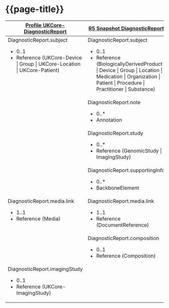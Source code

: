 # {{page-title}}

<table id="assets">
<thead>
<tr>
<th class="comparison-fhir"><a href="https://simplifier.net/guide/UK-Core-Implementation-Guide-STU3-Sequence/Home/ProfilesandExtensions/Profile-UKCore-DiagnosticReport?version=1.6.0">Profile UKCore-DiagnosticReport</a></th>
<th class="comparison-fhir"><a href="https://hl7.org/fhir/5.0.0-snapshot3/DiagnosticReport.html">R5 Snapshot DiagnosticReport</a></th>

<th class="comparison-note">Notes</th>
</tr>
</thead>
<tbody style="vertical-align:top">



<tr>
<td  class="comparison-fhir">DiagnosticReport.subject
<ul>
<li>0..1</li>
<li>Reference (UKCore-Device | Group | UKCore-Location | UKCore-Patient)</li>
</ul></td>
<td  class="comparison-fhir">DiagnosticReport.subject
<ul>
<li>0..1</li>
<li>Reference (BiologicallyDerivedProduct | Device | Group | Location | Medication | Organization | Patient | Procedure | Practitioner | Substance)</li>
</ul>
</td>
<td  class="comparison-note">
<ul>
<li>Added references to: Organization, Procedure, Practitioner, Medication, Substance, BiologicallyDerivedProduct</li>
</ul>
</td>
</tr>

<tr>
<td  class="comparison-fhir">&nbsp;</td>
<td  class="comparison-fhir">DiagnosticReport.note<ul>
<li>0..*</li>
<li>Annotation</li>
</ul>
</td>
<td  class="comparison-note">
<ul>
<li>New element added in R5</li>
</tr>

<tr>
<td  class="comparison-fhir">&nbsp;</td>
<td  class="comparison-fhir">DiagnosticReport.study<ul>
<li>0..*</li>
<li>Reference (GenomicStudy | ImagingStudy)</li>
</ul>
</td>
<td  class="comparison-note">
<ul>
<li>New element added in R5</li>
</tr>

<tr>
<td  class="comparison-fhir">&nbsp;</td>
<td  class="comparison-fhir">DiagnosticReport.supportingInfo<ul>
<li>0..*</li>
<li>BackboneElement</li>
</ul>
</td>
<td  class="comparison-note">
<ul>
<li>New element added in R5</li>
</tr>

<tr>
<td  class="comparison-fhir">DiagnosticReport.media.link<ul>
<li>1..1</li>
<li>Reference (Media)</li>
</ul>
<td  class="comparison-fhir">DiagnosticReport.media.link<ul>
<li>1..1</li>
<li>Reference (DocumentReference)</li>
</ul>
</td>
<td  class="comparison-note">
<ul>
<li>Reference swapped from Media to DocumentReference</li>
</tr>


<tr>
<td  class="comparison-fhir">&nbsp;</td>
<td  class="comparison-fhir">DiagnosticReport.composition<ul>
<li>0..1</li>
<li>Reference (Composition)</li>
</ul>
</td>
<td  class="comparison-note">
<ul>
<li>New element added in R5</li>
</tr>

<tr>
<td  class="comparison-fhir">DiagnosticReport.imagingStudy<ul>
<li>0..1</li>
<li>Reference (UKCore-ImagingStudy)</li>
</ul>
</td>
<td  class="comparison-fhir">&nbsp;</td>
<td  class="comparison-note">
<ul>
<li>Element removed in R5</li>
<li>Replaced by DiagnosticReport.study</li>
</ul>
</td>
</tr>

</tbody>
</table>

